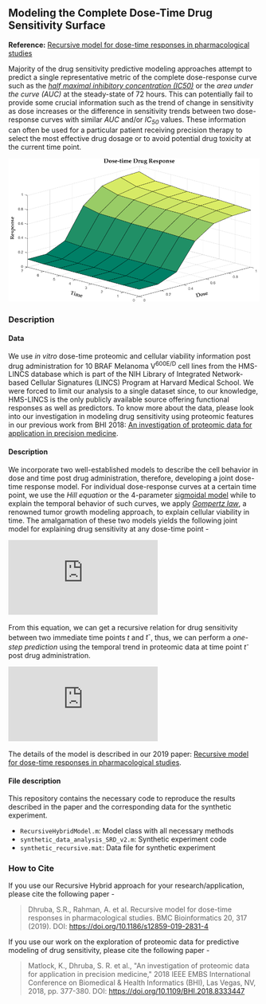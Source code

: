 ## Modeling the Complete Dose-Time Drug Sensitivity Surface

**Reference:** [Recursive model for dose-time responses in pharmacological studies](https://bmcbioinformatics.biomedcentral.com/articles/10.1186/s12859-019-2831-4)

Majority of the drug sensitivity predictive modeling approaches attempt to predict a single representative metric of the complete dose-response curve such as the *[half maximal inhibitory concentration (IC50)](https://en.wikipedia.org/wiki/IC50)* or the *area under the curve (AUC)* at the steady-state of 72 hours. This can potentially fail to provide some crucial information such as the trend of change in sensitivity as dose increases or the difference in sensitivity trends between two dose-response curves with similar *AUC* and/or *IC<sub>50</sub>* values. These information can often be used for a particular patient receiving precision therapy to select the most effective drug dosage or to avoid potential drug toxicity at the current time point. 

![Dose-time-sensitivity](https://github.com/dhruba018/Dose_time_Response_Recursive_Model/blob/master/3D_dose_time_resp_curve_example.png)

### Description

#### Data
We use *in vitro* dose-time proteomic and cellular viability information post drug administration for 10 BRAF Melanoma V<sup>600E/D</sup> cell lines from the HMS-LINCS database which is part of the NIH Library of Integrated Network-based Cellular Signatures (LINCS) Program at Harvard Medical School. We were forced to limit our analysis to a single dataset since, to our knowledge, HMS-LINCS is the only publicly available source offering functional responses as well as predictors. To know more about the data, please look into our investigation in modeling drug sensitivity using proteomic features in our previous work from BHI 2018: [An investigation of proteomic data for application in precision medicine](https://ieeexplore.ieee.org/abstract/document/8333447). 


#### Description
We incorporate two well-established models to describe the cell behavior in dose and time post drug administration, therefore, developing a joint dose-time response model. For individual dose-response curves at a certain time point, we use the *Hill equation* or the 4-parameter [sigmoidal model](https://en.wikipedia.org/wiki/Sigmoid_function) while to explain the temporal behavior of such curves, we apply *[Gompertz law](https://en.wikipedia.org/wiki/Gompertz%E2%80%93Makeham_law_of_mortality)*, a renowned tumor growth modeling approach, to explain cellular viability in time. The amalgamation of these two models yields the following joint model for explaining drug sensitivity at any dose-time point - 

![joint_eqn](https://latex.codecogs.com/gif.latex?y_%7Bt%2C%20d%2C%20i%7D%20%3D%20%5Cunderbrace%7B%5Cleft%5B%20a_%7B0%2C%20i%7D%20&plus;%20%5Cfrac%7Bb_%7B0%2C%20i%7D%20-%20a_%7B0%2C%20i%7D%7D%7B1%20&plus;%20%5Cleft%28%20%5Cdfrac%7Bc_%7B0%2C%20i%7D%7D%7Bd%7D%20%5Cright%29%5E%7B%5Ctheta_%7B0%2C%20i%7D%7D%7D%20%5Cright%5D%7D_%7B%5Cbf%20%5Ctext%7BSigmoidal%20Model%7D%7D%20%5Cunderbrace%7Be%5E%7B%5Cgamma_%7Bd%2C%20i%7D%20%5Cleft%28%201%20%5C%2C%20-%20%5C%2C%20e%5E%7B%5Calpha_%7Bd%2C%20i%7Dt%7D%20%5Cright%29%7D%7D_%7B%5Cbf%20%5Ctext%7BGompertz%20Model%7D%7D)

From this equation, we can get a recursive relation for drug sensitivity between two immediate time points *t* and *t<sup>-</sup>*, thus, we can perform a *one-step prediction* using the temporal trend in proteomic data at time point *t<sup>-</sup>* post drug administration. 

![recursive_eqn](https://latex.codecogs.com/gif.latex?y_%7Bt%2C%20d%2C%20i%7D%20%3D%20y_%7Bt%5E-%2C%20d%2C%20i%7D%20%5C%2C%20e%5E%7B%5Cgamma_%7Bd%2C%20i%7D%20%5Cleft%28%201%20%5C%2C%20-%20%5C%2C%20e%5E%7B%5Calpha_%7Bd%2C%20i%7D%7D%20%5Cright%29%7D)

The details of the model is described in our 2019 paper: [Recursive model for dose-time responses in pharmacological studies](https://bmcbioinformatics.biomedcentral.com/articles/10.1186/s12859-019-2831-4). 


#### File description
This repository contains the necessary code to reproduce the results described in the paper and the corresponding data for the synthetic experiment.  
* `RecursiveHybridModel.m`: Model class with all necessary methods  
* `synthetic_data_analysis_SRD_v2.m`: Synthetic experiment code  
* `synthetic_recursive.mat`: Data file for synthetic experiment  


### How to Cite
If you use our Recursive Hybrid approach for your research/application, please cite the following paper -  
> Dhruba, S.R., Rahman, A. et al. Recursive model for dose-time responses in pharmacological studies. BMC Bioinformatics 20, 317 (2019). 
  DOI: https://doi.org/10.1186/s12859-019-2831-4

If you use our work on the exploration of proteomic data for predictive modeling of drug sensitivity, please cite the following paper -  
> Matlock, K., Dhruba, S. R. et al., "An investigation of proteomic data for application in precision medicine," 2018 IEEE EMBS International Conference on Biomedical & Health   Informatics (BHI), Las Vegas, NV, 2018, pp. 377-380. 
  DOI: https://doi.org/10.1109/BHI.2018.8333447
